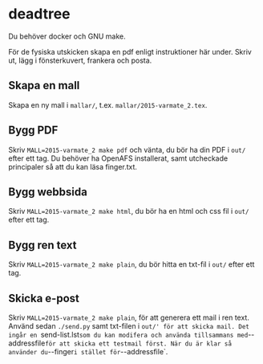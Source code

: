 # deadtree

Du behöver docker och GNU make.

För de fysiska utskicken skapa en pdf enligt instruktioner här under. Skriv ut, lägg i
fönsterkuvert, frankera och posta.

## Skapa en mall

Skapa en ny mall i `mallar/`, t.ex. `mallar/2015-varmate_2.tex`.

## Bygg PDF

Skriv `MALL=2015-varmate_2 make pdf` och vänta, du bör ha din PDF i `out/` efter ett tag.
Du behöver ha OpenAFS installerat, samt utcheckade principaler så att du kan läsa finger.txt.

## Bygg webbsida

Skriv `MALL=2015-varmate_2 make html`, du bör ha en html och css fil i `out/` efter ett tag.

## Bygg ren text

Skriv `MALL=2015-varmate_2 make plain`, du bör hitta en txt-fil i `out/` efter ett tag.

## Skicka e-post

Skriv `MALL=2015-varmate_2 make plain`, för att generera ett mail i ren text. Använd sedan
`./send.py` samt txt-filen i `out/' för att skicka mail. Det ingår en `send-list.lst` som du
kan modifera och använda tillsammans med `--addressfile` för att skicka ett testmail först.
När du är klar så använder du `--finger` i stället för `--addressfile`.

